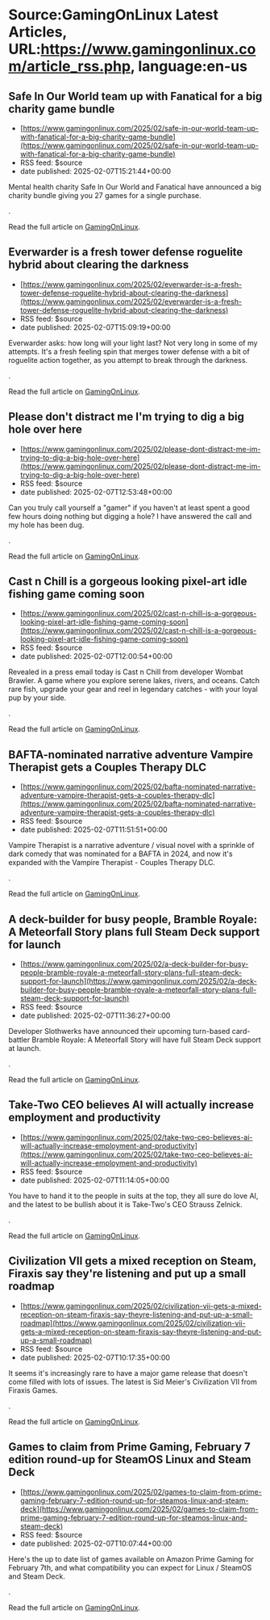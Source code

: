 # Source:GamingOnLinux Latest Articles, URL:https://www.gamingonlinux.com/article_rss.php, language:en-us

## Safe In Our World team up with Fanatical for a big charity game bundle
 - [https://www.gamingonlinux.com/2025/02/safe-in-our-world-team-up-with-fanatical-for-a-big-charity-game-bundle](https://www.gamingonlinux.com/2025/02/safe-in-our-world-team-up-with-fanatical-for-a-big-charity-game-bundle)
 - RSS feed: $source
 - date published: 2025-02-07T15:21:44+00:00

Mental health charity Safe In Our World and Fanatical have announced a big charity bundle giving you 27 games for a single purchase.<p><img src="https://www.gamingonlinux.com/uploads/articles/tagline_images/1832278445id26138gol.jpg" alt />.</p><p>Read the full article on <a href="https://www.gamingonlinux.com/2025/02/safe-in-our-world-team-up-with-fanatical-for-a-big-charity-game-bundle/">GamingOnLinux</a>.</p>

## Everwarder is a fresh tower defense roguelite hybrid about clearing the darkness
 - [https://www.gamingonlinux.com/2025/02/everwarder-is-a-fresh-tower-defense-roguelite-hybrid-about-clearing-the-darkness](https://www.gamingonlinux.com/2025/02/everwarder-is-a-fresh-tower-defense-roguelite-hybrid-about-clearing-the-darkness)
 - RSS feed: $source
 - date published: 2025-02-07T15:09:19+00:00

Everwarder asks: how long will your light last? Not very long in some of my attempts. It's a fresh feeling spin that merges tower defense with a bit of roguelite action together, as you attempt to break through the darkness.<p><img src="https://www.gamingonlinux.com/uploads/articles/tagline_images/56264115id26137gol.jpg" alt />.</p><p>Read the full article on <a href="https://www.gamingonlinux.com/2025/02/everwarder-is-a-fresh-tower-defense-roguelite-hybrid-about-clearing-the-darkness/">GamingOnLinux</a>.</p>

## Please don't distract me I'm trying to dig a big hole over here
 - [https://www.gamingonlinux.com/2025/02/please-dont-distract-me-im-trying-to-dig-a-big-hole-over-here](https://www.gamingonlinux.com/2025/02/please-dont-distract-me-im-trying-to-dig-a-big-hole-over-here)
 - RSS feed: $source
 - date published: 2025-02-07T12:53:48+00:00

Can you truly call yourself a "gamer" if you haven't at least spent a good few hours doing nothing but digging a hole? I have answered the call and my hole has been dug.<p><img src="https://www.gamingonlinux.com/uploads/articles/tagline_images/1031599300id26136gol.jpg" alt />.</p><p>Read the full article on <a href="https://www.gamingonlinux.com/2025/02/please-dont-distract-me-im-trying-to-dig-a-big-hole-over-here/">GamingOnLinux</a>.</p>

## Cast n Chill is a gorgeous looking pixel-art idle fishing game coming soon
 - [https://www.gamingonlinux.com/2025/02/cast-n-chill-is-a-gorgeous-looking-pixel-art-idle-fishing-game-coming-soon](https://www.gamingonlinux.com/2025/02/cast-n-chill-is-a-gorgeous-looking-pixel-art-idle-fishing-game-coming-soon)
 - RSS feed: $source
 - date published: 2025-02-07T12:00:54+00:00

Revealed in a press email today is Cast n Chill from developer Wombat Brawler. A game where you explore serene lakes, rivers, and oceans. Catch rare fish, upgrade your gear and reel in legendary catches - with your loyal pup by your side.<p><img src="https://www.gamingonlinux.com/uploads/articles/tagline_images/878352615id26135gol.jpg" alt />.</p><p>Read the full article on <a href="https://www.gamingonlinux.com/2025/02/cast-n-chill-is-a-gorgeous-looking-pixel-art-idle-fishing-game-coming-soon/">GamingOnLinux</a>.</p>

## BAFTA-nominated narrative adventure Vampire Therapist gets a Couples Therapy DLC
 - [https://www.gamingonlinux.com/2025/02/bafta-nominated-narrative-adventure-vampire-therapist-gets-a-couples-therapy-dlc](https://www.gamingonlinux.com/2025/02/bafta-nominated-narrative-adventure-vampire-therapist-gets-a-couples-therapy-dlc)
 - RSS feed: $source
 - date published: 2025-02-07T11:51:51+00:00

Vampire Therapist is a narrative adventure / visual novel with a sprinkle of dark comedy that was nominated for a BAFTA in 2024, and now it's expanded with the Vampire Therapist - Couples Therapy DLC.<p><img src="https://www.gamingonlinux.com/uploads/articles/tagline_images/1118640991id26134gol.jpg" alt />.</p><p>Read the full article on <a href="https://www.gamingonlinux.com/2025/02/bafta-nominated-narrative-adventure-vampire-therapist-gets-a-couples-therapy-dlc/">GamingOnLinux</a>.</p>

## A deck-builder for busy people, Bramble Royale: A Meteorfall Story plans full Steam Deck support for launch
 - [https://www.gamingonlinux.com/2025/02/a-deck-builder-for-busy-people-bramble-royale-a-meteorfall-story-plans-full-steam-deck-support-for-launch](https://www.gamingonlinux.com/2025/02/a-deck-builder-for-busy-people-bramble-royale-a-meteorfall-story-plans-full-steam-deck-support-for-launch)
 - RSS feed: $source
 - date published: 2025-02-07T11:36:27+00:00

Developer Slothwerks have announced their upcoming turn-based card-battler Bramble Royale: A Meteorfall Story will have full Steam Deck support at launch.<p><img src="https://www.gamingonlinux.com/uploads/articles/tagline_images/76742168id26133gol.jpg" alt />.</p><p>Read the full article on <a href="https://www.gamingonlinux.com/2025/02/a-deck-builder-for-busy-people-bramble-royale-a-meteorfall-story-plans-full-steam-deck-support-for-launch/">GamingOnLinux</a>.</p>

## Take-Two CEO believes AI will actually increase employment and productivity
 - [https://www.gamingonlinux.com/2025/02/take-two-ceo-believes-ai-will-actually-increase-employment-and-productivity](https://www.gamingonlinux.com/2025/02/take-two-ceo-believes-ai-will-actually-increase-employment-and-productivity)
 - RSS feed: $source
 - date published: 2025-02-07T11:14:05+00:00

You have to hand it to the people in suits at the top, they all sure do love AI, and the latest to be bullish about it is Take-Two's CEO Strauss Zelnick.<p><img src="https://www.gamingonlinux.com/uploads/articles/tagline_images/600600801id26132gol.jpg" alt />.</p><p>Read the full article on <a href="https://www.gamingonlinux.com/2025/02/take-two-ceo-believes-ai-will-actually-increase-employment-and-productivity/">GamingOnLinux</a>.</p>

## Civilization VII gets a mixed reception on Steam, Firaxis say they're listening and put up a small roadmap
 - [https://www.gamingonlinux.com/2025/02/civilization-vii-gets-a-mixed-reception-on-steam-firaxis-say-theyre-listening-and-put-up-a-small-roadmap](https://www.gamingonlinux.com/2025/02/civilization-vii-gets-a-mixed-reception-on-steam-firaxis-say-theyre-listening-and-put-up-a-small-roadmap)
 - RSS feed: $source
 - date published: 2025-02-07T10:17:35+00:00

It seems it's increasingly rare to have a major game release that doesn't come filled with lots of issues. The latest is Sid Meier's Civilization VII from Firaxis Games.<p><img src="https://www.gamingonlinux.com/uploads/articles/tagline_images/969295562id26131gol.jpg" alt />.</p><p>Read the full article on <a href="https://www.gamingonlinux.com/2025/02/civilization-vii-gets-a-mixed-reception-on-steam-firaxis-say-theyre-listening-and-put-up-a-small-roadmap/">GamingOnLinux</a>.</p>

## Games to claim from Prime Gaming, February 7 edition round-up for SteamOS Linux and Steam Deck
 - [https://www.gamingonlinux.com/2025/02/games-to-claim-from-prime-gaming-february-7-edition-round-up-for-steamos-linux-and-steam-deck](https://www.gamingonlinux.com/2025/02/games-to-claim-from-prime-gaming-february-7-edition-round-up-for-steamos-linux-and-steam-deck)
 - RSS feed: $source
 - date published: 2025-02-07T10:07:44+00:00

Here's the up to date list of games available on Amazon Prime Gaming for February 7th, and what compatibility you can expect for Linux / SteamOS and Steam Deck.<p><img src="https://www.gamingonlinux.com/uploads/articles/tagline_images/986083173id26130gol.jpg" alt />.</p><p>Read the full article on <a href="https://www.gamingonlinux.com/2025/02/games-to-claim-from-prime-gaming-february-7-edition-round-up-for-steamos-linux-and-steam-deck/">GamingOnLinux</a>.</p>

